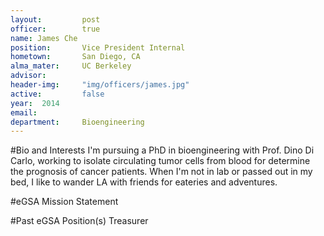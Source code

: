 ```yaml
---
layout:     	post
officer:        true
name: James Che
position: 		Vice President Internal
hometown: 		San Diego, CA
alma_mater: 	UC Berkeley
advisor: 		
header-img: 	"img/officers/james.jpg"
active: 		false
year:  2014
email: 			
department: 	Bioengineering
---
```

#Bio and Interests
I'm pursuing a PhD in bioengineering with Prof. Dino Di Carlo, working to isolate circulating tumor cells from blood for determine the prognosis of cancer patients. When I'm not in lab or passed out in my bed, I like to wander LA with friends for eateries and adventures.

#eGSA Mission Statement


#Past eGSA Position(s)
Treasurer
